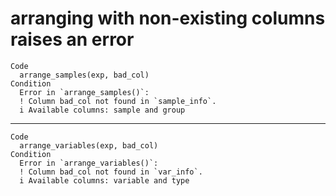 # arranging with non-existing columns raises an error

    Code
      arrange_samples(exp, bad_col)
    Condition
      Error in `arrange_samples()`:
      ! Column bad_col not found in `sample_info`.
      i Available columns: sample and group

---

    Code
      arrange_variables(exp, bad_col)
    Condition
      Error in `arrange_variables()`:
      ! Column bad_col not found in `var_info`.
      i Available columns: variable and type

